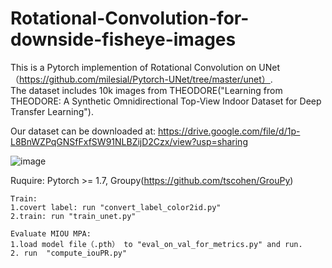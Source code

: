 # Rotational-Convolution-for-downside-fisheye-images

This is a Pytorch implemention of Rotational Convolution on UNet（https://github.com/milesial/Pytorch-UNet/tree/master/unet）.  
The dataset includes 10k images from THEODORE("Learning from THEODORE: A Synthetic Omnidirectional Top-View Indoor
Dataset for Deep Transfer Learning"). 

Our dataset can be downloaded at: https://drive.google.com/file/d/1p-L8BnWZPqGNSfFxfSW91NLBZijD2Czx/view?usp=sharing

![image](https://user-images.githubusercontent.com/56708520/168720416-b4fa4783-e2d6-4b73-b7d4-5e561f794694.png)

Ruquire: Pytorch >= 1.7, Groupy(https://github.com/tscohen/GrouPy)



```
Train:
1.covert label: run "convert_label_color2id.py"
2.train: run "train_unet.py"
```
```
Evaluate MIOU MPA:
1.load model file（.pth） to "eval_on_val_for_metrics.py" and run.
2. run  "compute_iouPR.py"
```
